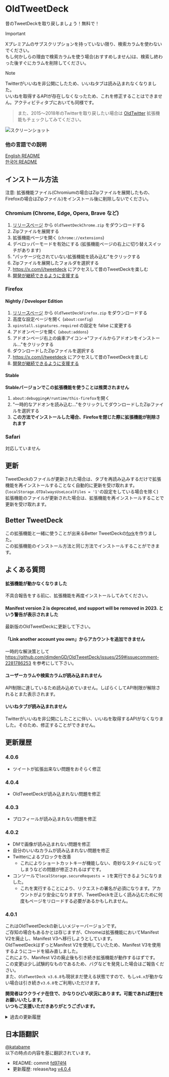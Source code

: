 ﻿# OldTweetDeck
昔のTweetDeckを取り戻しましょう！無料で！

> [!IMPORTANT]
> Xプレミアムのサブスクリプションを持っていない限り、検索カラムを使わないでください。  
> もし何かしらの理由で検索カラムを使う場合(おすすめしません)は、検索し終わった後すぐにカラムを削除してください。

> [!NOTE]
> Twitterがいいねを非公開にしたため、いいねタブは読み込まれなくなりました。  
> いいねを取得するAPIが存在しなくなったため、これを修正することはできません。アクティビティタブにおいても同様です。

> また、2015〜2018年のTwitterを取り戻したい場合は [OldTwitter](https://github.com/dimdenGD/OldTwitter) 拡張機能もチェックしてみてください。

![スクリーンショット](https://lune.dimden.dev/9713d947d56.png)

### 他の言語での説明
[English README](/README.md)  
[한국어 README](/docs/README_KO.md)

## インストール方法

注意: 拡張機能ファイル(Chromiumの場合はZipファイルを展開したもの、Firefoxの場合はZipファイル)をインストール後に削除しないでください。

### Chromium (Chrome, Edge, Opera, Brave など) 

1. [リリースページ](https://github.com/dimdenGD/OldTweetDeck/releases) から `OldTweetDeckChrome.zip` をダウンロードする
2. Zipファイルを展開する
3. 拡張機能ページを開く (`chrome://extensions`)
4. デベロッパーモードを有効にする (拡張機能ページの右上に切り替えスイッチがあります)
5. "パッケージ化されていない拡張機能を読み込む"をクリックする
6. Zipファイルを展開したフォルダを選択する
7. https://x.com/i/tweetdeck にアクセスして昔のTweetDeckを楽しむ
8. [開発が継続できるように支援する](https://www.patreon.com/dimdendev)

### Firefox

#### Nightly / Developer Edition

1. [リリースページ](https://github.com/dimdenGD/OldTweetDeck/releases) から `OldTweetDeckFirefox.zip` をダウンロードする
2. 高度な設定ページを開く (`about:config`)
3. `xpinstall.signatures.required` の設定を false に変更する
4. アドオンページを開く (`about:addons`)
5. アドオンページ右上の歯車アイコン→"ファイルからアドオンをインストール..."をクリックする
6. ダウンロードしたZipファイルを選択する
7. https://x.com/i/tweetdeck にアクセスして昔のTweetDeckを楽しむ
8. [開発が継続できるように支援する](https://www.patreon.com/dimdendev)

#### Stable

**Stableバージョンでこの拡張機能を使うことは推奨されません**

1. `about:debugging#/runtime/this-firefox`を開く
2. "一時的なアドオンを読み込む..."をクリックしてダウンロードしたZipファイルを選択する
3. **この方法でインストールした場合、Firefoxを閉じた際に拡張機能が削除されます**

### Safari

対応していません

## 更新

TweetDeckのファイルが更新された場合は、タブを再読み込みするだけで拡張機能を再インストールすることなく自動的に更新を受け取れます。 (`localStorage.OTDalwaysUseLocalFiles = '1'`の設定をしている場合を除く)  
拡張機能のファイルが更新された場合は、拡張機能を再インストールすることで更新を受け取れます。

## Better TweetDeck

この拡張機能と一緒に使うことが出来るBetter TweetDeckの[fork](https://github.com/dimdenGD/BetterTweetDeck/releases)を作りました。  
この拡張機能のインストール方法と同じ方法でインストールすることができます。

## よくある質問

#### 拡張機能が動かなくなりました

不具合報告をする前に、拡張機能を再度インストールしてみてください。

#### Manifest version 2 is deprecated, and support will be removed in 2023. という警告が表示されました

最新版のOldTweetDeckに更新して下さい。

#### 「Link another account you own」からアカウントを追加できません

一時的な解決策として https://github.com/dimdenGD/OldTweetDeck/issues/259#issuecomment-2281786253 を参考にして下さい。
   
#### ユーザーカラムや検索カラムが読み込まれません

API制限に達しているため読み込めていません。しばらくしてAPI制限が解除されるとまた表示されます。  

#### いいねタブが読み込まれません

Twitterがいいねを非公開にしたことに伴い、いいねを取得するAPIがなくなりました。そのため、修正することができません。

## 更新履歴

### 4.0.6
* ツイートが拡張出来ない問題をおそらく修正

### 4.0.4
* OldTweetDeckが読み込まれない問題を修正

### 4.0.3
* プロフィールが読み込まれない問題を修正

### 4.0.2
* DMで画像が読み込まれない問題を修正
* 自分のいいねカラムが読み込まれない問題を修正
* Twitterによるブロックを改善
   * これによりショートカットキーが機能しない、奇妙なスタイルになってしまうなどの問題が修正されるはずです。
* コンソールで`localStorage.secureRequests = 1`を実行できるようになりました。
   * これを実行することにより、リクエストの署名が必須になります。アカウントがより安全になりますが、TweetDeckを正しく読み込むために何度もページをリロードする必要があるかもしれません。

### 4.0.1
これはOldTweetDeckの新しいメジャーバージョンです。  
ご存知の場合もあるかとは存じますが、Chromeは拡張機能においてManifest V2を廃止し、Manifest V3へ移行しようとしています。  
OldTweetDeckはずっとManifest V2を使用していたため、Manifest V3を使用するようにコードを組み直しました。  
これにより、Manifest V2の廃止後も引き続き拡張機能が動作するはずです。  
この変更は少し試験的なものであるため、バグなどを発見した場合はご報告ください。  
また、`OldTweetDeck v3.6.8`も現状まだ使える状態ですので、もし`v4.x`が動かない場合は引き続き`v3.6.8`をご利用いただけます。

**開発者はウクライナ在住で、かなりひどい状況にあります。可能であれば[寄付](https://dimden.dev/donate/)をお願いいたします。**  
**いつもご支援いただきありがとうございます。**

<details>
<summary>過去の更新履歴</summary>

### 3.6.8
* リツイートができない問題を修正

### 3.6.5
現在、開発に割ける時間があまりないため、ベータリリースのようなものになります

* アカウントをチームに追加できない問題をおそらく修正
* リプライがスパム判定される問題をおそらく修正

### 3.6.4
* Twitter側のコード変更によるOldTweetDeckが起動できない問題を修正

### 3.6.2
* スタイル表示を修正
* チーム機能を修正

### 3.6.1
* ツイート作成パネルが正しく表示されない問題を修正
* カラムが読み込まれない問題とツイートが送信されない問題を修正

### 3.6
OldTweetDeckが`x.com`上で動作しない問題を修正しました。  
(訳者注: TweetDeckのURLが`twitter.com/i/tweetdeck`から`x.com/i/tweetdeck`に変わりました)

### 3.5.5
* 読み込まれない問題を修正

### 3.5.4
* エラーハンドリングを改善

### 3.5.3
* ウィルス対策ソフトに誤検知される問題を修正

### 3.5
* ログアウトやロックされる問題をおそらく修正できました。  
* このバージョンでは、ウェブ版のTwitterと比較してOldTweetDeckのリクエストに不足していた最後のヘッダーをついに実装しました。  
* このジェネレーターは非常に難読化されており、基本的にはリクエストが実際にウェブ版のTwitterから行われているかどうかのセキュリティチェックを行います。  
* 通常のリクエストと違うのはこれだけなので、これがログアウトやロックされる原因であることを祈ります。  

### 3.4.0
* メインアカウント以外で他のユーザーのリプライが表示される問題を修正
* フォロー中のユーザーが自分自身にリプライをしている場合、他のユーザーのリプライが表示される問題を修正
* 複数アカウントでの"いいね"メニューが常にアカウントをプライベートアカウントとして表示し、"いいね"の状態が正しく表示されない問題を修正

### 3.3.3
* カラムが消える問題を更に修正

### 3.3.2
* ブラウザに保存された状態をインポート(取込)/エクスポート(出力)するためのボタンを追加
![image](https://github.com/katabame/TweetDeck/assets/9818101/08d86b0b-2a56-457e-97d4-689fbf616d11)

### 3.3.1
* フィルターを変更するとカラムが消える問題を修正

### 3.3.0
* OldTweetdeckが読み込まれない問題を修正
  * Twitterがカラムの位置と全体の状態を保存するAPIを削除したため、それらのAPIを再現しブラウザ内に状態を保存するようにしました
* **TweetDeckの状態がリセットされるため、更新前でTweetDeckを表示できている場合は検索クエリやカラムの配置をメモしておくことをおすすめします！**

### 3.2.3
* 複数アカウントでのリプライのフィルタリングに関する不具合を修正
* 日本語でツイートの展開が動作しない問題を修正

### 3.2.2
* フォローしていないアカウントへのリプライがホームタイムラインで表示される問題を修正
   * この挙動が気に入った人向けにオプションで切り替え可能にしました  
![](https://github.com/dimdenGD/OldTweetDeck/assets/26517362/7e4321aa-9320-4e83-92e3-a8b6d29a8109)

### 3.2.1
* いいねを読み込めるように修正
* いいねが動作するように修正
* コレクションを読み込めるように修正
* メンションを読み込めるように修正

### 3.2.0
* ホームタイムラインを読み込めるように修正
* リストを読み込めるように修正
* 通知が動作するように修正

### 3.1.9
tweetdeck.com のリダイレクトを修正

### 3.1.8
* ツイートをブックマーク (`Bookmark tweet`) ボタンを追加
* 三点リーダー (`…`) でハッシュタグとリンクが動作しなくなる問題を修正
* 長いツイートを表示するとリンクが失われる問題を修正

### 3.1.7
* API制限を緩和する機能を再び追加しました！  
![TweetDeckの設定ボタンから設定画面を開く](https://github-production-user-asset-6210df.s3.amazonaws.com/26517362/269732181-f3eb8979-a452-4080-bc50-a96d1cc41ed6.png)  
![Enable rate limit bypass (OldTweetDeck)をクリック](https://github-production-user-asset-6210df.s3.amazonaws.com/26517362/269732138-785187b2-fbdd-456f-b53e-007b9ab0b68f.png)

TweetDeckの設定ボタンから設定画面を開き、`Enable rate limit bypass (OldTweetDeck)`をチェックすることで有効にできます

API制限の緩和機能を利用する場合、以下の点にご留意ください
* API制限を受けた後に緩和機能を有効にした場合、OldTweetDeckは動作を再開するはずですが、Twitter Webはしばらくの間API制限が続く可能性があります
* API制限の緩和機能の利用はリスクが高くなります、自己責任でご利用ください
* この機能はしばらくテストされていないため、実際長期的にうまく機能するかどうか不明です
* 単なる理論的な考えですが、この機能を有効にしてもAPI制限を受けている場合、この機能を無効にするとAPI制限が解除される可能性があります

その他の更新内容
* 長いツイートを表示するためのボタンを追加
* 三点リーダー (`…`) が表示されない問題を修正
* 長いリツイートが正しく展開されない問題を修正
* 展開されたツイートの末尾にある`t.co`のリンクを削除するように修正

#### 3.1.6
バージョン更新

#### 3.1.5
長いツイートを表示するためのボタンを追加

#### 3.1.4
* ツイートを投稿できない問題を修正
* リツイートができない問題を修正
* ツイートが削除できない問題を修正
* リプライが正しく表示されない問題を修正

以下の機能はもう動作しません。  
* API制限の緩和
* アクティビティタブ

#### 3.1.3
リプライが表示されない問題を修正

#### 3.1.2
ツイートが削除できない問題を修正

#### 3.1.1
ツイートができない問題を修正

#### 3.1.0
READMEを更新

#### 3.0.8
バージョン更新

#### 3.0.7
日本語READMEを追加

#### 3.0.6
このバージョンではリクエストに傍受を追加しました。  
通常のTwitterをリバースエンジニアリングして、通常のTwitterで使用される対応するリクエストを見つけました。  
TweetDeckがシャットダウンAPIを使用しようとすると、リクエストは新しいエンドポイントにリダイレクトされ、結果は古いフォーマットに変換されます。  
  
ユーザーカラムと検索カラムがAPI制限の影響を受けるようになったことにより読み込めない問題を修正しました。  
最終的にはさらに多くのAPIが壊れることが予想されますが、その度に新しい動作するAPIに置き換えていく予定です。  
実行されるリクエストは通常のTwitterのリクエストと同じであるため、安全です。

#### 3.0.5
バージョン更新

#### 3.0.4
API上限を倍に緩和

#### 3.0.3
固定ツイートも表示するように変更 (最近のツイートの場合)

#### 3.0.2
複数アカウントのタイムラインに常にメインアカウントが表示される問題を修正

#### 3.0.1
バージョン更新

#### 3.0.0
リファラーを削除

#### 2.0.5
2.0.4で修正した問題がFirefoxで発生していたのを修正

#### 2.0.4
新TweetDeckが表示される場合がある問題を修正

#### 2.0.3
manifest V2 がFirefoxで動作しない問題を修正

#### 2.0.2
クリックが反応しない問題を修正

#### 2.0.1
新TweetDeckのheadとbodyを削除

#### 2.0.0
manifest V2 で作り直し外部サーバーを必要としないように変更

#### 1.0.2
恐らく動作する

</details>

## 日本語翻訳
[@katabame](https://twitter.com/katabame)  
以下の時点の内容を基に翻訳されています。  
* README: commit [fd974f4](https://github.com/dimdenGD/OldTweetDeck/commit/fd974f4716e0d271ca3719ff71e342ca84fb9b98)  
* 更新履歴: release/tag [v4.0.4](https://github.com/dimdenGD/OldTweetDeck/releases/tag/v4.0.4)
